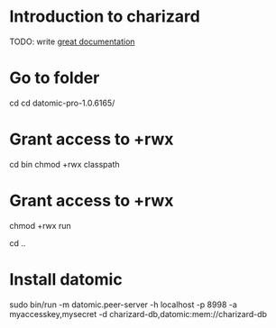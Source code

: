 # Introduction to charizard

TODO: write [great documentation](http://jacobian.org/writing/what-to-write/)

# Go to folder
cd
cd datomic-pro-1.0.6165/

# Grant access to +rwx
cd bin
chmod +rwx classpath

# Grant access to +rwx
chmod +rwx run

cd ..
# Install datomic
sudo bin/run -m datomic.peer-server -h localhost -p 8998 -a myaccesskey,mysecret -d charizard-db,datomic:mem://charizard-db